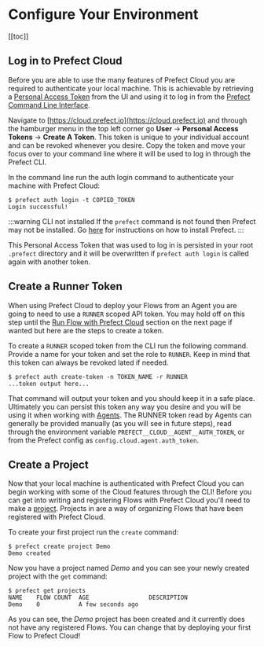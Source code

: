 # Configure Your Environment

[[toc]]

## Log in to Prefect Cloud

Before you are able to use the many features of Prefect Cloud you are required to authenticate your local machine. This is achievable by retrieving a [Personal Access Token](/cloud/concepts/tokens.html#user) from the UI and using it to log in from the [Prefect Command Line Interface](/cloud/concepts/cli.html#cli).

Navigate to [https://cloud.prefect.io](https://cloud.prefect.io) and through the hamburger menu in the top left corner go __User__ -> __Personal Access Tokens__ -> __Create A Token__. This token is unique to your individual account and can be revoked whenever you desire. Copy the token and move your focus over to your command line where it will be used to log in through the Prefect CLI.

In the command line run the auth login command to authenticate your machine with Prefect Cloud:

```
$ prefect auth login -t COPIED_TOKEN
Login successful!
```

:::warning CLI not installed
If the `prefect` command is not found then Prefect may not be installed. Go [here](/core/getting_started/installation.html) for instructions on how to install Prefect.
:::

This Personal Access Token that was used to log in is persisted in your root `.prefect` directory and it will be overwritten if `prefect auth login` is called again with another token.

## Create a Runner Token

When using Prefect Cloud to deploy your Flows from an Agent you are going to need to use a `RUNNER` scoped API token. You may hold off on this step until the [Run Flow with Prefect Cloud](/cloud/go/first.html#run-flow-w-prefect-cloud) section on the next page if wanted but here are the steps to create a token.

To create a `RUNNER` scoped token from the CLI run the following command. Provide a name for your token and set the role to `RUNNER`. Keep in mind that this token can always be revoked lated if needed.

```
$ prefect auth create-token -n TOKEN_NAME -r RUNNER
...token output here...
```

That command will output your token and you should keep it in a safe place. Ultimately you can persist this token any way you desire and you will be using it when working with [Agents](/cloud/agent/overview.html). The RUNNER token read by Agents can generally be provided manually (as you will see in future steps), read through the environment variable `PREFECT__CLOUD__AGENT__AUTH_TOKEN`, or from the Prefect config as `config.cloud.agent.auth_token`.

## Create a Project

Now that your local machine is authenticated with Prefect Cloud you can begin working with some of the Cloud features through the CLI! Before you can get into writing and registering Flows with Prefect Cloud you'll need to make a [project](/cloud/concepts/projects.html). Projects in are a way of organizing Flows that have been registered with Prefect Cloud.

To create your first project run the `create` command:

```
$ prefect create project Demo
Demo created
```

Now you have a project named _Demo_ and you can see your newly created project with the `get` command:

```
$ prefect get projects
NAME    FLOW COUNT  AGE                 DESCRIPTION
Demo    0           A few seconds ago
```

As you can see, the _Demo_ project has been created and it currently does not have any registered Flows. You can change that by deploying your first Flow to Prefect Cloud!
